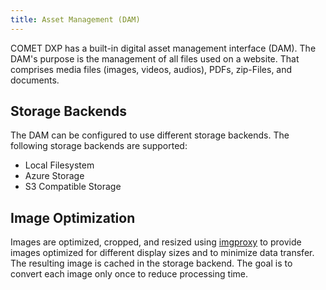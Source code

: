 ```yaml
---
title: Asset Management (DAM)
---
```


COMET DXP has a built-in digital asset management interface (DAM). The DAM's purpose is the management of all files used on a website. That comprises media files (images, videos, audios), PDFs, zip-Files, and documents.

## Storage Backends

The DAM can be configured to use different storage backends. The following storage backends are supported:

- Local Filesystem
- Azure Storage
- S3 Compatible Storage

## Image Optimization

Images are optimized, cropped, and resized using [imgproxy](https://imgproxy.net/) to provide images optimized for different display sizes and to minimize data transfer. The resulting image is cached in the storage backend. The goal is to convert each image only once to reduce processing time.
